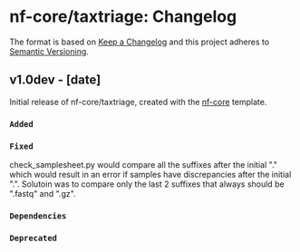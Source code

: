 # nf-core/taxtriage: Changelog

The format is based on [Keep a Changelog](https://keepachangelog.com/en/1.0.0/)
and this project adheres to [Semantic Versioning](https://semver.org/spec/v2.0.0.html).

## v1.0dev - [date]

Initial release of nf-core/taxtriage, created with the [nf-core](https://nf-co.re/) template.

### `Added`

### `Fixed`

check_samplesheet.py would compare all the suffixes after the initial "." which would result in an error if samples have discrepancies after the initial ".". Solutoin was to compare only the last 2 suffixes that always should be ".fastq" and ".gz".

### `Dependencies`

### `Deprecated`
